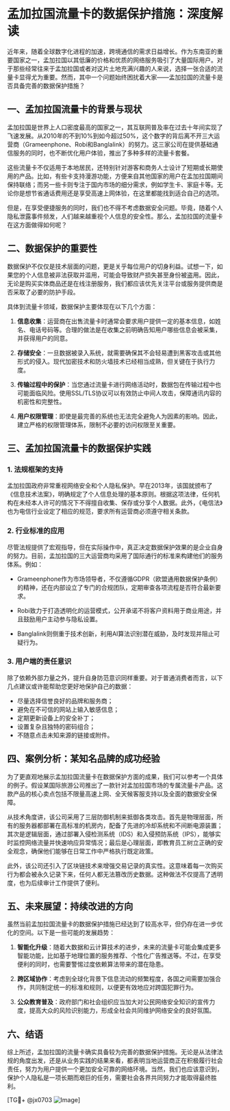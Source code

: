 # 孟加拉国流量卡的数据保护措施：深度解读

近年来，随着全球数字化进程的加速，跨境通信的需求日益增长。作为东南亚的重要国家之一，孟加拉国以其低廉的价格和优质的网络服务吸引了大量国际用户。对于那些经常往来于孟加拉国或者对这片土地充满兴趣的人来说，选择一张合适的流量卡显得尤为重要。然而，其中一个问题始终困扰着大家——孟加拉国的流量卡是否具备完善的数据保护措施？

## 一、孟加拉国流量卡的背景与现状

孟加拉国是世界上人口密度最高的国家之一，其互联网普及率在过去十年间实现了飞速发展。从2010年的不到10%到如今超过50%，这个数字的背后离不开三大运营商（Grameenphone、Robi和Banglalink）的努力。这三家公司在提供基础通信服务的同时，也不断优化用户体验，推出了多种多样的流量卡套餐。

这些流量卡不仅适用于本地居民，还特别针对游客和商务人士设计了短期或长期使用的产品。比如，有些卡支持漫游功能，方便来自其他国家的用户在孟加拉国期间保持联络；而另一些卡则专注于国内市场的细分需求，例如学生卡、家庭卡等。无论你是想节省通话费用还是享受高速上网体验，在这里都能找到适合自己的选项。

但是，在享受便捷服务的同时，我们也不得不考虑数据安全问题。毕竟，随着个人隐私泄露事件频发，人们越来越重视个人信息的安全性。那么，孟加拉国的流量卡在这方面做得如何呢？

## 二、数据保护的重要性

数据保护不仅仅是技术层面的问题，更是关乎每位用户的切身利益。试想一下，如果您的个人信息被非法获取并滥用，可能会导致财产损失甚至身份被盗用。因此，无论是购买实体商品还是在线注册服务，我们都应该优先关注平台或服务提供商是否采取了必要的防护手段。

具体到流量卡领域，数据保护主要体现在以下几个方面：

1. **信息收集**：运营商在出售流量卡时通常会要求用户提供一定的基本信息，如姓名、电话号码等。合理的做法是在收集之前明确告知用户哪些信息会被采集，并获得用户的同意。
   
2. **存储安全**：一旦数据被录入系统，就需要确保其不会轻易遭到黑客攻击或其他形式的侵入。现代加密技术和防火墙技术已经相当成熟，但关键在于执行力度。
   
3. **传输过程中的保护**：当您通过流量卡进行网络活动时，数据包在传输过程中也可能面临风险。使用SSL/TLS协议可以有效防止中间人攻击，保障通讯内容的机密性和完整性。
   
4. **用户权限管理**：即使是最完善的系统也无法完全避免人为因素的影响。因此，建立严格的权限管理体系，限制不必要的访问权限至关重要。

## 三、孟加拉国流量卡的数据保护实践

### 1. 法规框架的支持

孟加拉国政府非常重视网络安全和个人隐私保护。早在2013年，该国就颁布了《信息技术法案》，明确规定了个人信息处理的基本原则。根据这项法律，任何机构在未经本人许可的情况下不得擅自收集、保存或分享个人数据。此外，《电信法》也为电信行业设定了相应的规范，要求所有运营商必须遵守相关条款。

### 2. 行业标准的应用

尽管法规提供了宏观指导，但在实际操作中，真正决定数据保护效果的是企业自身的努力。目前，孟加拉国的三大运营商均采用了国际通行的标准来构建他们的服务体系。例如：

- Grameenphone作为市场领导者，不仅遵循GDPR（欧盟通用数据保护条例）的精神，还在内部设立了专门的合规团队，定期审查各项流程是否符合最新要求。
  
- Robi致力于打造透明化的运营模式，公开承诺不将客户资料用于商业用途，并且鼓励用户主动参与隐私设置。

- Banglalink则侧重于技术创新，利用AI算法识别潜在威胁，及时发现并阻止可疑行为。

### 3. 用户端的责任意识

除了依赖外部力量之外，提升自身防范意识同样重要。对于普通消费者而言，以下几点建议或许能帮助您更好地保护自己的数据：

- 尽量选择信誉良好的品牌和服务商；
- 避免在不可信的网站上输入敏感信息；
- 定期更新设备上的安全补丁；
- 设置复杂且独特的密码组合；
- 不随意点击未知来源的链接或附件。

## 四、案例分析：某知名品牌的成功经验

为了更直观地展示孟加拉国流量卡在数据保护方面的成果，我们可以参考一个具体的例子。假设某国际旅游公司推出了一款针对孟加拉国市场的专属流量卡产品。这款产品的核心卖点包括不限量高速上网、全天候客服支持以及全面的数据安全保障。

从技术角度讲，该公司采用了三层防御机制来抵御各类攻击。首先是物理层面，所有的服务器都部署在高标准的机房内，配备了先进的冷却系统和不间断电源装置；其次是逻辑层面，通过部署入侵检测系统（IDS）和入侵预防系统（IPS），能够实时监控网络流量并快速响应异常情况；最后是心理层面，即教育员工树立正确的安全观念，确保他们能够在日常工作中严格执行既定政策。

此外，该公司还引入了区块链技术来增强交易记录的真实性。这意味着每一次购买行为都会被永久记录下来，任何人都无法篡改历史数据。这种做法不仅提高了透明度，也为后续审计工作提供了便利。

## 五、未来展望：持续改进的方向

虽然当前孟加拉国流量卡的数据保护措施已经达到了较高水平，但仍存在进一步优化的空间。以下是一些可能的发展趋势：

1. **智能化升级**：随着大数据和云计算技术的进步，未来的流量卡可能会集成更多智能功能，比如基于地理位置的服务推荐、个性化广告推送等。不过，在享受便利的同时，也需要警惕过度依赖算法带来的潜在隐患。
   
2. **跨区域协作**：考虑到全球化背景下信息流动的频繁程度，各国之间需要加强合作，共同制定统一的标准和规则，以便更有效地应对跨国犯罪行为。
   
3. **公众教育普及**：政府部门和社会组织应当加大对公民网络安全知识的宣传力度，提高大众的风险识别能力，形成全社会共同维护网络安全的良好氛围。

## 六、结语

综上所述，孟加拉国的流量卡确实具备较为完善的数据保护措施。无论是从法律法规的角度出发，还是从业务实践的结果来看，都表明当地运营商正在积极履行社会责任，努力为用户提供一个更加安全可靠的网络环境。当然，我们也应该意识到，保护个人隐私是一项长期而艰巨的任务，需要社会各界共同努力才能取得最终胜利。

[TG💪+ @jx0703 ![Image](https://github.com/user-attachments/assets/dbca1d08-cadb-493c-b0ec-ad6f7a83f270)]